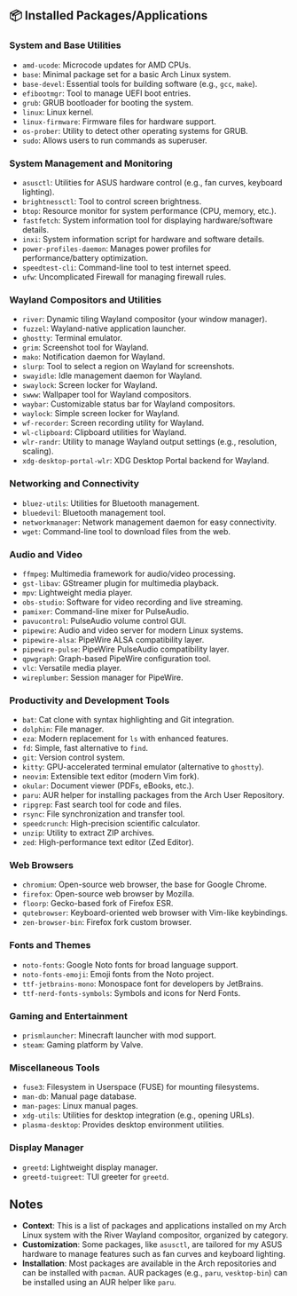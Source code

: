 ## 📦 Installed Packages/Applications

### System and Base Utilities
- `amd-ucode`: Microcode updates for AMD CPUs.
- `base`: Minimal package set for a basic Arch Linux system.
- `base-devel`: Essential tools for building software (e.g., `gcc`, `make`).
- `efibootmgr`: Tool to manage UEFI boot entries.
- `grub`: GRUB bootloader for booting the system.
- `linux`: Linux kernel.
- `linux-firmware`: Firmware files for hardware support.
- `os-prober`: Utility to detect other operating systems for GRUB.
- `sudo`: Allows users to run commands as superuser.

### System Management and Monitoring
- `asusctl`: Utilities for ASUS hardware control (e.g., fan curves, keyboard lighting).
- `brightnessctl`: Tool to control screen brightness.
- `btop`: Resource monitor for system performance (CPU, memory, etc.).
- `fastfetch`: System information tool for displaying hardware/software details.
- `inxi`: System information script for hardware and software details.
- `power-profiles-daemon`: Manages power profiles for performance/battery optimization.
- `speedtest-cli`: Command-line tool to test internet speed.
- `ufw`: Uncomplicated Firewall for managing firewall rules.

### Wayland Compositors and Utilities
- `river`: Dynamic tiling Wayland compositor (your window manager).
- `fuzzel`: Wayland-native application launcher.
- `ghostty`: Terminal emulator.
- `grim`: Screenshot tool for Wayland.
- `mako`: Notification daemon for Wayland.
- `slurp`: Tool to select a region on Wayland for screenshots.
- `swayidle`: Idle management daemon for Wayland.
- `swaylock`: Screen locker for Wayland.
- `swww`: Wallpaper tool for Wayland compositors.
- `waybar`: Customizable status bar for Wayland compositors.
- `waylock`: Simple screen locker for Wayland.
- `wf-recorder`: Screen recording utility for Wayland.
- `wl-clipboard`: Clipboard utilities for Wayland.
- `wlr-randr`: Utility to manage Wayland output settings (e.g., resolution, scaling).
- `xdg-desktop-portal-wlr`: XDG Desktop Portal backend for Wayland.

### Networking and Connectivity
- `bluez-utils`: Utilities for Bluetooth management.
- `bluedevil`: Bluetooth management tool.
- `networkmanager`: Network management daemon for easy connectivity.
- `wget`: Command-line tool to download files from the web.

### Audio and Video
- `ffmpeg`: Multimedia framework for audio/video processing.
- `gst-libav`: GStreamer plugin for multimedia playback.
- `mpv`: Lightweight media player.
- `obs-studio`: Software for video recording and live streaming.
- `pamixer`: Command-line mixer for PulseAudio.
- `pavucontrol`: PulseAudio volume control GUI.
- `pipewire`: Audio and video server for modern Linux systems.
- `pipewire-alsa`: PipeWire ALSA compatibility layer.
- `pipewire-pulse`: PipeWire PulseAudio compatibility layer.
- `qpwgraph`: Graph-based PipeWire configuration tool.
- `vlc`: Versatile media player.
- `wireplumber`: Session manager for PipeWire.

### Productivity and Development Tools
- `bat`: Cat clone with syntax highlighting and Git integration.
- `dolphin`: File manager.
- `eza`: Modern replacement for `ls` with enhanced features.
- `fd`: Simple, fast alternative to `find`.
- `git`: Version control system.
- `kitty`: GPU-accelerated terminal emulator (alternative to `ghostty`).
- `neovim`: Extensible text editor (modern Vim fork).
- `okular`: Document viewer (PDFs, eBooks, etc.).
- `paru`: AUR helper for installing packages from the Arch User Repository.
- `ripgrep`: Fast search tool for code and files.
- `rsync`: File synchronization and transfer tool.
- `speedcrunch`: High-precision scientific calculator.
- `unzip`: Utility to extract ZIP archives.
- `zed`: High-performance text editor (Zed Editor).

### Web Browsers
- `chromium`: Open-source web browser, the base for Google Chrome.
- `firefox`: Open-source web browser by Mozilla.
- `floorp`: Gecko-based fork of Firefox ESR.
- `qutebrowser`: Keyboard-oriented web browser with Vim-like keybindings.
- `zen-browser-bin`: Firefox fork custom browser.

### Fonts and Themes
- `noto-fonts`: Google Noto fonts for broad language support.
- `noto-fonts-emoji`: Emoji fonts from the Noto project.
- `ttf-jetbrains-mono`: Monospace font for developers by JetBrains.
- `ttf-nerd-fonts-symbols`: Symbols and icons for Nerd Fonts.

### Gaming and Entertainment
- `prismlauncher`: Minecraft launcher with mod support.
- `steam`: Gaming platform by Valve.

### Miscellaneous Tools
- `fuse3`: Filesystem in Userspace (FUSE) for mounting filesystems.
- `man-db`: Manual page database.
- `man-pages`: Linux manual pages.
- `xdg-utils`: Utilities for desktop integration (e.g., opening URLs).
- `plasma-desktop`: Provides desktop environment utilities.

### Display Manager
- `greetd`: Lightweight display manager.
- `greetd-tuigreet`: TUI greeter for `greetd`.

## Notes
- **Context**: This is a list of packages and applications installed on my Arch Linux system with the River Wayland compositor, organized by category.
- **Customization**: Some packages, like `asusctl`, are tailored for my ASUS hardware to manage features such as fan curves and keyboard lighting.
- **Installation**: Most packages are available in the Arch repositories and can be installed with `pacman`. AUR packages (e.g., `paru`, `vesktop-bin`) can be installed using an AUR helper like `paru`.
